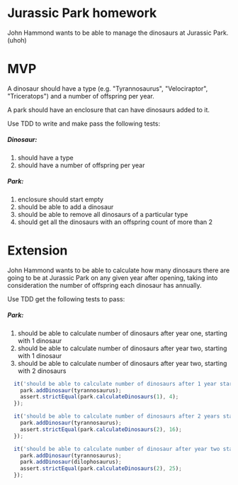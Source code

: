 # Jurassic Park homework

John Hammond wants to be able to manage the dinosaurs at Jurassic Park. (uhoh)

# MVP
A dinosaur should have a type (e.g. "Tyrannosaurus", "Velociraptor", "Triceratops") and a number of offspring per year. 

A park should have an enclosure that can have dinosaurs added to it.

Use TDD to write and make pass the following tests:

##### Dinosaur:
1. should have a type
2. should have a number of offspring per year

##### Park:
1. enclosure should start empty
2. should be able to add a dinosaur
3. should be able to remove all dinosaurs of a particular type
4. should get all the dinosaurs with an offspring count of more than 2


# Extension
John Hammond wants to be able to calculate how many dinosaurs there are going to be at Jurassic Park on any given year after opening, taking into consideration the number of offspring each dinosaur has annually.

Use TDD get the following tests to pass:

##### Park:
1. should be able to calculate number of dinosaurs after year one, starting with 1 dinosaur
2. should be able to calculate number of dinosaurs after year two, starting with 1 dinosaur
4. should be able to calculate number of dinosaurs after year two, starting with 2 dinosaurs


```js
  it('should be able to calculate number of dinosaurs after 1 year starting with 1 dinosaur', function(){
    park.addDinosaur(tyrannosaurus);
    assert.strictEqual(park.calculateDinosaurs(1), 4);
  });

  it('should be able to calculate number of dinosaurs after 2 years starting with 1 dinosaur', function(){
    park.addDinosaur(tyrannosaurus);
    assert.strictEqual(park.calculateDinosaurs(2), 16);
  });

  it('should be able to calculate number of dinosaur after year two starting with 2 dinosaurs', function(){
    park.addDinosaur(tyrannosaurus);
    park.addDinosaur(dilophosaurus);
    assert.strictEqual(park.calculateDinosaurs(2), 25);
  });
```









